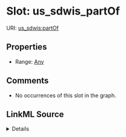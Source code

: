 

# Slot: us_sdwis_partOf





URI: [us_sdwis:partOf](http://sawgraph.spatialai.org/v1/us-sdwis#partOf)



<!-- no inheritance hierarchy -->








## Properties

* Range: [Any](../classes/Any.md)





## Comments

* No occurrences of this slot in the graph.



## LinkML Source

<details>

```yaml
name: us_sdwis_partOf
comments:
- No occurrences of this slot in the graph.
from_schema: okns:hydrology-kg
exact_mappings:
- http://sawgraph.spatialai.org/v1/us-sdwis#partOf
rank: 1000
slot_uri: us_sdwis:partOf
alias: us_sdwis_partOf
range: Any

```
</details>